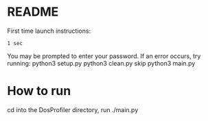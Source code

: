 # README

First time launch instructions:

    1 sec
   
You may be prompted to enter your password.
If an error occurs, try running:
    python3 setup.py
    python3 clean.py skip
    python3 main.py
    
# How to run

cd into the DosProfiler directory, run ./main.py

